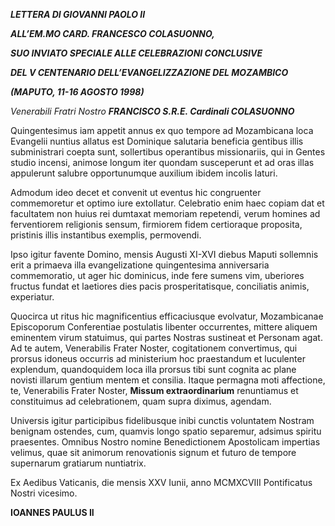 ***LETTERA DI GIOVANNI PAOLO II***

***ALL’EM.MO CARD. FRANCESCO COLASUONNO,***

***SUO INVIATO SPECIALE ALLE CELEBRAZIONI CONCLUSIVE***

***DEL V CENTENARIO DELL’EVANGELIZZAZIONE DEL MOZAMBICO***

***(MAPUTO, 11-16 AGOSTO 1998)***

*Venerabili Fratri Nostro **FRANCISCO S.R.E. Cardinali COLASUONNO***

Quingentesimus iam appetit annus ex quo tempore ad Mozambicana loca Evangelii nuntius allatus est Dominique salutaria beneficia gentibus illis subministrari coepta sunt, sollertibus operantibus missionariis, qui in Gentes studio incensi, animose longum iter quondam susceperunt et ad oras illas appulerunt salubre opportunumque auxilium ibidem incolis laturi.

Admodum ideo decet et convenit ut eventus hic congruenter commemoretur et optimo iure extollatur. Celebratio enim haec copiam dat et facultatem non huius rei dumtaxat memoriam repetendi, verum homines ad ferventiorem religionis sensum, firmiorem fidem certioraque proposita, pristinis illis instantibus exemplis, permovendi.

Ipso igitur favente Domino, mensis Augusti XI-XVI diebus Maputi sollemnis erit a primaeva illa evangelizatione quingentesima anniversaria commemoratio, ut ager hic dominicus, inde fere sumens vim, uberiores fructus fundat et laetiores dies pacis prosperitatisque, conciliatis animis, experiatur.

Quocirca ut ritus hic magnificentius efficaciusque evolvatur, Mozambicanae Episcoporum Conferentiae postulatis libenter occurrentes, mittere aliquem eminentem virum statuimus, qui partes Nostras sustineat et Personam agat. Ad te autem, Venerabilis Frater Noster, cogitationem convertimus, qui prorsus idoneus occurris ad ministerium hoc praestandum et luculenter explendum, quandoquidem loca illa prorsus tibi sunt cognita ac plane novisti illarum gentium mentem et consilia. Itaque permagna moti affectione, te, Venerabilis Frater Noster, **Missum extraordinarium** renuntiamus et constituimus ad celebrationem, quam supra diximus, agendam.

Universis igitur participibus fidelibusque inibi cunctis voluntatem Nostram benignam ostendes, cum, quamvis longo spatio separemur, adsimus spiritu praesentes. Omnibus Nostro nomine Benedictionem Apostolicam impertias velimus, quae sit animorum renovationis signum et futuro de tempore supernarum gratiarum nuntiatrix.

Ex Aedibus Vaticanis, die mensis XXV Iunii, anno MCMXCVIII Pontificatus Nostri vicesimo.

**IOANNES PAULUS II**